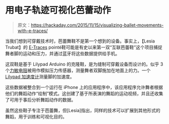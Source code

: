 # 用电子轨迹可视化芭蕾动作

> 原文：<https://hackaday.com/2015/11/15/visualizing-ballet-movements-with-e-traces/>

当我们想到可穿戴技术时，芭蕾舞鞋不是第一个想到的设备。事实上，【Lesia Trubat】的 [E-Traces](http://cargocollective.com/lesiatrubat/E-TRACES-memories-of-dance) pointé鞋可能是有史以来第一双“互联芭蕾鞋”这个项目捕捉舞者脚的运动和压力，并通过蓝牙将这些数据提供给手机。

这双鞋是基于 Lilypad Arduino 的克隆鞋，是为缝制可穿戴设备而设计的。似乎 3 个[力敏电阻](https://en.wikipedia.org/wiki/Force-sensing_resistor)被用作模拟压力传感器，测量舞者双脚施加在地面上的力。一个 [Lilypad 加速度计](http://lilypadarduino.org/?p=384)测量脚的加速度。

这些数据被整合到一个运行在 iPhone 上的应用程序中，该应用程序允许舞者根据他们的舞蹈动作“绘制”模式。这创建了基于所表演的舞蹈的运动视频，并且还收集了可用于事后分析舞蹈动作的数据。

虽然这些鞋子专注于芭蕾舞，但[Lesia]指出，同样的技术可以扩展到其他形式的舞蹈，用于训练和可视化目的。